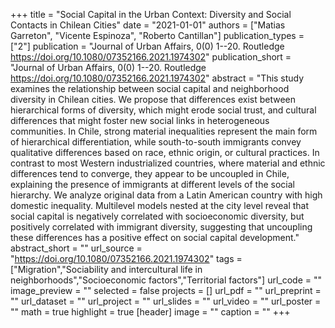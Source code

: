 +++
title = "Social Capital in the Urban Context: Diversity and Social Contacts in Chilean Cities"
date = "2021-01-01"
authors = ["Matias Garreton", "Vicente Espinoza", "Roberto Cantillan"]
publication_types = ["2"]
publication = "Journal of Urban Affairs, 0(0) 1--20. Routledge https://doi.org/10.1080/07352166.2021.1974302"
publication_short = "Journal of Urban Affairs, 0(0) 1--20. Routledge https://doi.org/10.1080/07352166.2021.1974302"
abstract = "This study examines the relationship between social capital and neighborhood diversity in Chilean cities. We propose that differences exist between hierarchical forms of diversity, which might erode social trust, and cultural differences that might foster new social links in heterogeneous communities. In Chile, strong material inequalities represent the main form of hierarchical differentiation, while south-to-south immigrants convey qualitative differences based on race, ethnic origin, or cultural practices. In contrast to most Western industrialized countries, where material and ethnic differences tend to converge, they appear to be uncoupled in Chile, explaining the presence of immigrants at different levels of the social hierarchy. We analyze original data from a Latin American country with high domestic inequality. Multilevel models nested at the city level reveal that social capital is negatively correlated with socioeconomic diversity, but positively correlated with immigrant diversity, suggesting that uncoupling these differences has a positive effect on social capital development."
abstract_short = ""
url_source = "https://doi.org/10.1080/07352166.2021.1974302"
tags = ["Migration","Sociability and intercultural life in neighborhoods","Socioeconomic factors","Territorial factors"]
url_code = ""
image_preview = ""
selected = false
projects = []
url_pdf = ""
url_preprint = ""
url_dataset = ""
url_project = ""
url_slides = ""
url_video = ""
url_poster = ""
math = true
highlight = true
[header]
image = ""
caption = ""
+++
